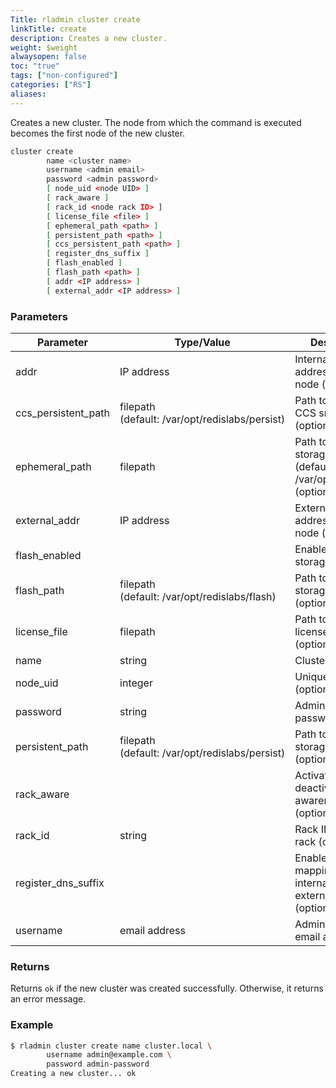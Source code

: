 ```yaml
---
Title: rladmin cluster create
linkTitle: create
description: Creates a new cluster.
weight: $weight
alwaysopen: false
toc: "true"
tags: ["non-configured"]
categories: ["RS"]
aliases: 
---
```


Creates a new cluster. The node from which the command is executed becomes the first node of the new cluster.

```sh
cluster create 
        name <cluster name>
        username <admin email> 
        password <admin password> 
        [ node_uid <node UID> ] 
        [ rack_aware ] 
        [ rack_id <node rack ID> ] 
        [ license_file <file> ] 
        [ ephemeral_path <path> ] 
        [ persistent_path <path> ]
        [ ccs_persistent_path <path> ] 
        [ register_dns_suffix ] 
        [ flash_enabled ] 
        [ flash_path <path> ] 
        [ addr <IP address> ] 
        [ external_addr <IP address> ]
```

### Parameters

| Parameter | Type/Value | Description |
|-----------|------------|-------------|
| addr | IP address | Internal IP addresses of the node (optional) |
| ccs_persistent_path | filepath (default:&nbsp;/var/opt/redislabs/persist) | Path to location of CCS snapshots (optional) |
| ephemeral_path | filepath | Path to ephemeral storage location (defaults to /var/opt/redislabs) (optional) |
| external_addr | IP address | External IP addresses of the node (optional) |
| flash_enabled | | Enables flash storage (optional) |
| flash_path | filepath (default:&nbsp;/var/opt/redislabs/flash) | Path to flash storage location (optional) |
| license_file | filepath | Path to RLEC license file (optional) |
| name | string | Cluster name |
| node_uid | integer | Unique node ID (optional) |
| password | string | Admin user's password |
| persistent_path | filepath (default:&nbsp;/var/opt/redislabs/persist) | Path to persistent storage location (optional) |
| rack_aware | | Activates or deactivates rack awareness (optional) |
| rack_id | string | Rack ID of the rack (optional) |
| register_dns_suffix | | Enables database mapping to both internal and external IP (optional) |
| username | email address | Admin user's email address |

### Returns

Returns `ok` if the new cluster was created successfully. Otherwise, it returns an error message.

### Example

```sh
$ rladmin cluster create name cluster.local \
        username admin@example.com \
        password admin-password
Creating a new cluster... ok
```
